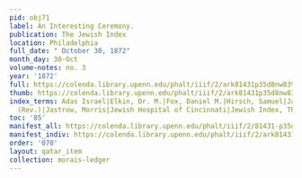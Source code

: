 ```yaml
---
pid: obj71
label: An Interesting Ceremony.
publication: The Jewish Index
location: Philadelphia
full_date: " October 30, 1872"
month_day: 30-Oct
volume-notes: no. 3
year: '1872'
full: https://colenda.library.upenn.edu/phalt/iiif/2/ark81431p35d8nw83%2FSHA256E-s8589248--2a03520abb6efb265e66ae39548ff29f14a757d55427566dc3d7b3b7b50cc54b.jpeg/full/3500,/0/default.jpg
thumb: https://colenda.library.upenn.edu/phalt/iiif/2/ark81431p35d8nw83%2FSHA256E-s8589248--2a03520abb6efb265e66ae39548ff29f14a757d55427566dc3d7b3b7b50cc54b.jpeg/full/!200,200/0/default.jpg
index_terms: Adas Israel|Elkin, Dr. M.|Fox, Daniel M.|Hirsch, Samuel|Jacobs, George
  (Rev.)|Jastrow, Morris|Jewish Hospital of Cincinnati|Jewish Index, The
toc: '85'
manifest_all: https://colenda.library.upenn.edu/phalt/iiif/2/81431-p35d8nw83/manifest
manifest_indiv: https://colenda.library.upenn.edu/phalt/iiif/2/ark81431p35d8nw83%2FSHA256E-s8589248--2a03520abb6efb265e66ae39548ff29f14a757d55427566dc3d7b3b7b50cc54b.jpeg
order: '070'
layout: qatar_item
collection: morais-ledger
---
```

